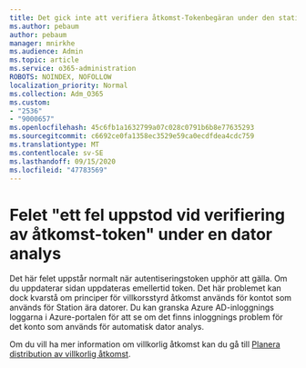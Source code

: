 ```yaml
---
title: Det gick inte att verifiera åtkomst-Tokenbegäran under den station ära dator analysen
ms.author: pebaum
author: pebaum
manager: mnirkhe
ms.audience: Admin
ms.topic: article
ms.service: o365-administration
ROBOTS: NOINDEX, NOFOLLOW
localization_priority: Normal
ms.collection: Adm_O365
ms.custom:
- "2536"
- "9000657"
ms.openlocfilehash: 45c6fb1a1632799a07c028c0791b6b8e77635293
ms.sourcegitcommit: c6692ce0fa1358ec3529e59ca0ecdfdea4cdc759
ms.translationtype: MT
ms.contentlocale: sv-SE
ms.lasthandoff: 09/15/2020
ms.locfileid: "47783569"
---
```

# <a name="there-was-an-error-validating-access-token-error-during-desktop-analytics-onboarding"></a>Felet "ett fel uppstod vid verifiering av åtkomst-token" under en dator analys

Det här felet uppstår normalt när autentiseringstoken upphör att gälla. Om du uppdaterar sidan uppdateras emellertid token. Det här problemet kan dock kvarstå om principer för villkorsstyrd åtkomst används för kontot som används för Station ära datorer. Du kan granska Azure AD-inloggnings loggarna i Azure-portalen för att se om det finns inloggnings problem för det konto som används för automatisk dator analys.

Om du vill ha mer information om villkorlig åtkomst kan du gå till [Planera distribution av villkorlig åtkomst](https://docs.microsoft.com/azure/active-directory/conditional-access/plan-conditional-access).